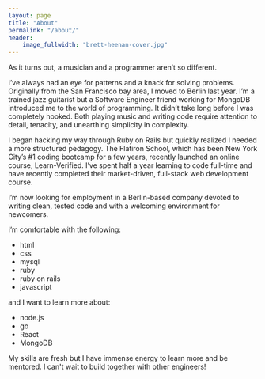```yaml
---
layout: page
title: "About"
permalink: "/about/"
header:
    image_fullwidth: "brett-heenan-cover.jpg"
---
```


As it turns out, a musician and a programmer aren’t so different.

I’ve always had an eye for patterns and a knack for solving problems. Originally from the San Francisco bay area, I moved to Berlin last year. I’m a trained jazz guitarist but a Software Engineer friend working for MongoDB introduced me to the world of programming. It didn’t take long before I was completely hooked. Both playing music and writing code require attention to detail, tenacity, and unearthing simplicity in complexity.

I began hacking my way through Ruby on Rails but quickly realized I needed a more structured pedagogy. The Flatiron School, which has been New York City’s #1 coding bootcamp for a few years, recently launched an online course, Learn-Verified. I’ve spent half a year learning to code full-time and have recently completed their market-driven, full-stack web development course.

I’m now looking for employment in a Berlin-based company devoted to writing clean, tested code and with a welcoming environment for newcomers.

I’m comfortable with the following:

* html
* css
* mysql
* ruby 
* ruby on rails
* javascript

and I want to learn more about:

* node.js
* go
* React
* MongoDB

My skills are fresh but I have immense energy to learn more and be mentored. I can't wait to build together with other engineers!

